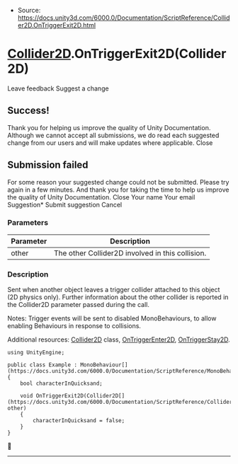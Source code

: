* Source: https://docs.unity3d.com/6000.0/Documentation/ScriptReference/Collider2D.OnTriggerExit2D.html

#  [Collider2D](https://docs.unity3d.com/6000.0/Documentation/ScriptReference/Collider2D.html).OnTriggerExit2D(Collider2D)
Leave feedback
Suggest a change
## Success!
Thank you for helping us improve the quality of Unity Documentation. Although we cannot accept all submissions, we do read each suggested change from our users and will make updates where applicable.
Close
## Submission failed
For some reason your suggested change could not be submitted. Please <a>try again</a> in a few minutes. And thank you for taking the time to help us improve the quality of Unity Documentation.
Close
Your name Your email Suggestion* Submit suggestion
Cancel
### Parameters
Parameter | Description  
---|---  
other | The other Collider2D involved in this collision.  
### Description
Sent when another object leaves a trigger collider attached to this object (2D physics only).
Further information about the other collider is reported in the Collider2D parameter passed during the call.  
  
Notes: Trigger events will be sent to disabled MonoBehaviours, to allow enabling Behaviours in response to collisions.  
  
Additional resources: [Collider2D](https://docs.unity3d.com/6000.0/Documentation/ScriptReference/Collider2D.html) class, [OnTriggerEnter2D](https://docs.unity3d.com/6000.0/Documentation/ScriptReference/Collider2D.OnTriggerEnter2D.html), [OnTriggerStay2D](https://docs.unity3d.com/6000.0/Documentation/ScriptReference/Collider2D.OnTriggerStay2D.html).
```
using UnityEngine;  
  
public class Example : MonoBehaviour[](https://docs.unity3d.com/6000.0/Documentation/ScriptReference/MonoBehaviour.html)
{
    bool characterInQuicksand;  
  
    void OnTriggerExit2D(Collider2D[](https://docs.unity3d.com/6000.0/Documentation/ScriptReference/Collider2D.html) other)
    {
        characterInQuicksand = false;
    }
}

```

* * *
